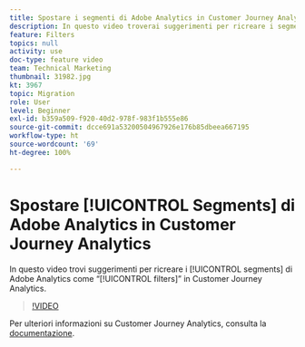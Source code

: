 ```yaml
---
title: Spostare i segmenti di Adobe Analytics in Customer Journey Analytics
description: In questo video troverai suggerimenti per ricreare i segmenti di Adobe Analytics come “filtri” in Customer Journey Analytics.
feature: Filters
topics: null
activity: use
doc-type: feature video
team: Technical Marketing
thumbnail: 31982.jpg
kt: 3967
topic: Migration
role: User
level: Beginner
exl-id: b359a509-f920-40d2-978f-983f1b555e86
source-git-commit: dcce691a53200504967926e176b85dbeea667195
workflow-type: ht
source-wordcount: '69'
ht-degree: 100%

---
```


# Spostare [!UICONTROL Segments] di Adobe Analytics in Customer Journey Analytics

In questo video trovi suggerimenti per ricreare i [!UICONTROL segments] di Adobe Analytics come “[!UICONTROL filters]” in Customer Journey Analytics.

>[!VIDEO](https://video.tv.adobe.com/v/31982/?quality=12)

Per ulteriori informazioni su Customer Journey Analytics, consulta la [documentazione](https://docs.adobe.com/content/help/it-IT/analytics-platform/using/cja-landing.html).
